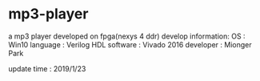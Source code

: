 # mp3-player
a mp3 player developed on fpga(nexys 4 ddr)
develop information:
  OS        : Win10
  language  : Verilog HDL
  software  : Vivado 2016
  developer : Mionger Park

update time : 2019/1/23
